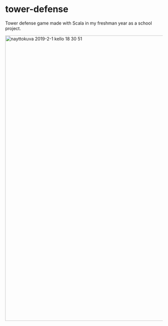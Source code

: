 # tower-defense
Tower defense game made with Scala in my freshman year as a school project.

<img width="912" alt="nayttokuva 2019-2-1 kello 18 30 51" src="https://user-images.githubusercontent.com/47088055/52136007-c15ed400-264f-11e9-829f-17d219f565f7.png">
